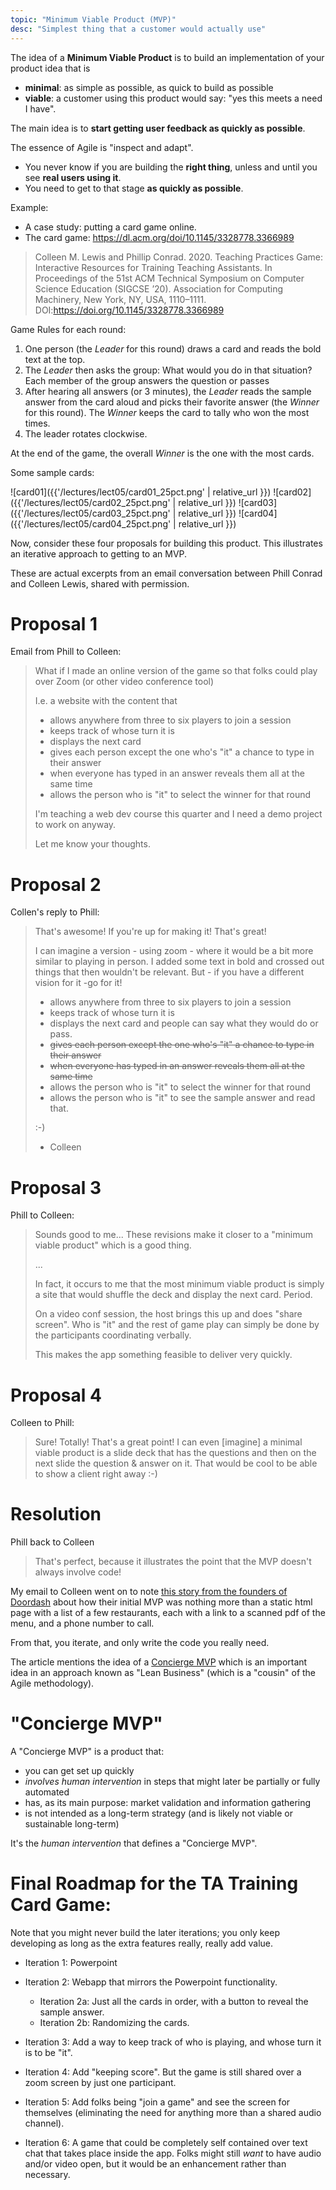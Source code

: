 ```yaml
---
topic: "Minimum Viable Product (MVP)"
desc: "Simplest thing that a customer would actually use"
---
```


The idea of a **Minimum Viable Product** is to build an implementation of your product idea that is
* **minimal**: as simple as possible, as quick to build as possible
* **viable**: a customer using this product would say: "yes this meets a need I have".

The main idea is to **start getting user feedback as quickly as possible**.

The essence of Agile is "inspect and adapt".  
* You never know if you are building the **right thing**, unless and until you see **real users
using it**.
* You need to get to that stage **as quickly as possible**.

Example:

* A case study: putting a card game online.
* The card game: <https://dl.acm.org/doi/10.1145/3328778.3366989>

  
> Colleen M. Lewis and Phillip Conrad. 2020. Teaching Practices Game: Interactive Resources for Training Teaching Assistants. In Proceedings of the 51st ACM Technical Symposium on Computer Science Education (SIGCSE ’20). Association for Computing Machinery, New York, NY, USA, 1110–1111. DOI:https://doi.org/10.1145/3328778.3366989


Game Rules for each round:

1. One person (the *Leader* for this round) draws a card and reads the bold text at the top.
2. The *Leader* then asks the group: What would you do in that situation? <br>
   Each member of the group answers the question or passes
3. After hearing all answers (or 3 minutes), the *Leader* reads the sample answer from the card aloud and picks their favorite answer (the *Winner* for this round). The *Winner* keeps the card to tally who won the most times.
4. The leader rotates clockwise.

At the end of the game, the overall *Winner* is the one with the most cards.

Some sample cards:

![card01]({{'/lectures/lect05/card01_25pct.png' | relative_url }})
![card02]({{'/lectures/lect05/card02_25pct.png' | relative_url }})
![card03]({{'/lectures/lect05/card03_25pct.png' | relative_url }})
![card04]({{'/lectures/lect05/card04_25pct.png' | relative_url }})

Now, consider these four proposals for building this product.  This illustrates an iterative approach to getting to an MVP.

These are actual excerpts from an email conversation between Phill Conrad and
Colleen Lewis, shared with permission.

# Proposal 1

Email from Phill to Colleen:

> What if I made an online version of the game so that folks could play over Zoom (or other video conference tool)
>
> I.e. a website with the content that
> * allows anywhere from three to six players to join a session
> * keeps track of whose turn it is
> * displays the next card
> * gives each person except the one who's "it" a chance to type in their answer
> * when everyone has typed in an answer reveals them all at the same time
> * allows the person who is "it" to select the winner for that round
>
> I'm teaching a web dev course this quarter and I need a demo project to work on anyway.  
>
> Let me know your thoughts.

# Proposal 2

Collen's reply to Phill:

> That's awesome! If you're up for making it! That's great!
> 
> I can imagine a version - using zoom - where it would be a bit more similar to playing in person. I added some text in bold and crossed out things that then wouldn't be relevant. But - if you have a different vision for it -go for it! 
>
> * allows anywhere from three to six players to join a session 
> * keeps track of whose turn it is
> * displays the next card and people can say what they would do or pass.
> * ~~gives each person except the one who's "it" a chance to type in their answer~~
> * ~~when everyone has typed in an answer reveals them all at the same time~~
> * allows the person who is "it" to select the winner for that round
> * allows the person who is "it" to see the sample answer and read that. 
>
> :-) 
> - Colleen

# Proposal 3

Phill to Colleen:

> Sounds good to me... These revisions make it closer to a "minimum viable product" which is a good thing.   
>
> ...
>
> In fact, it occurs to me that the most minimum viable product is simply a site that would shuffle the deck and display the next card.     Period.
>
> On a video conf session, the host brings this up and does "share screen".   Who is "it" and the rest of game play can simply be done by the participants coordinating verbally.
>
> This makes the app something feasible to deliver very quickly.


# Proposal 4

Colleen to Phill:

> Sure! Totally! That's a great point! I can even [imagine] a minimal viable product is a slide deck that has the questions and then on the next slide the question & answer on it. That would be cool to be able to show a client right away :-) 

# Resolution

Phill back to Colleen

> That's perfect, because it illustrates the point that the MVP doesn't always involve code!

My email to Colleen went on to note [this story from the founders of Doordash](https://www.productdone.com/doordash-concierge-mvp/) about how their initial  MVP was nothing more than a static html page with a list of a few restaurants, each with a link to a scanned pdf of the menu, and a phone number to call.   

From that, you iterate, and only write the code you really need.

The article mentions the idea of a [Concierge MVP](https://www.shortform.com/blog/concierge-mvp/) which is an important idea in an approach known as "Lean Business" (which is a "cousin" of the Agile methodology).   

# "Concierge MVP"

A "Concierge MVP" is a product that:
* you can get set up quickly
* *involves human intervention* in steps that might later be partially or fully automated
* has, as its main purpose: market validation and information gathering
* is not intended as a long-term strategy (and is likely not viable or sustainable long-term)

It's the *human intervention* that defines a "Concierge MVP".

# Final Roadmap for the TA Training Card Game:

Note that you might never build the later iterations; you only keep developing as long as the extra features really, really add value.

* Iteration 1: Powerpoint

* Iteration 2: Webapp that mirrors the Powerpoint functionality.
  * Iteration 2a: Just all the cards in order, with a button to reveal the sample answer.
  * Iteration 2b: Randomizing the cards.

* Iteration 3: Add a way to keep track of who is playing, and whose turn it is to be "it".

* Iteration 4: Add "keeping score".  But the game is still shared over a zoom screen by just one participant.

* Iteration 5: Add folks being "join a game" and see the screen for themselves (eliminating the need for anything more than a shared audio channel).

* Iteration 6: A game that could be completely self contained over text chat that takes place inside the app.   Folks might still *want* to have audio and/or video open, but it would be an enhancement rather than necessary.    


